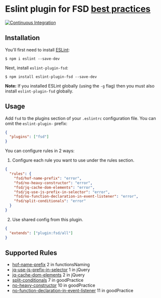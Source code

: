 # Eslint plugin for FSD [best practices](https://github.com/fullstack-development/front-end-best-practices)

[![Continuous Integration](https://github.com/timon-and-pumbaa/eslint-plugin-fsd/workflows/CI/badge.svg)](https://github.com/timon-and-pumbaa/eslint-plugin-fsd/actions)

## Installation

You'll first need to install [ESLint](http://eslint.org):

```
$ npm i eslint --save-dev
```

Next, install `eslint-plugin-fsd`:

```
$ npm install eslint-plugin-fsd --save-dev
```

**Note:** If you installed ESLint globally (using the `-g` flag) then you must also install `eslint-plugin-fsd` globally.

## Usage

Add `fsd` to the plugins section of your `.eslintrc` configuration file. You can omit the `eslint-plugin-` prefix:

```json
{
  "plugins": ["fsd"]
}
```

You can configure rules in 2 ways:

1. Configure each rule you want to use under the rules section.

```json
{
  "rules": {
    "fsd/hof-name-prefix": "error",
    "fsd/no-heavy-constructor": "error",
    "fsd/jq-cache-dom-elements": "error",
    "fsd/jq-use-js-prefix-in-selector": "error",
    "fsd/no-function-declaration-in-event-listener": "error",
    "fsd/split-conditionals": "error"
  }
}
```

2. Use shared config from this plugin.

```json
{
  "extends": ["plugin:fsd/all"]
}
```

## Supported Rules

- [hof-name-prefix](https://github.com/timon-and-pumbaa/eslint-plugin-fsd/blob/master/docs/rules/hof-name-prefix.md) 2 in functionsNaming
- [jq-use-js-prefix-in-selector](https://github.com/timon-and-pumbaa/eslint-plugin-fsd/blob/master/docs/rules/jq-use-js-prefix-in-selector.md) 1 in jQuery
- [jq-cache-dom-elements](https://github.com/timon-and-pumbaa/eslint-plugin-fsd/blob/master/docs/rules/jq-cache-dom-elements.md) 2 in jQuery
- [split-conditionals](https://github.com/timon-and-pumbaa/eslint-plugin-fsd/blob/master/docs/rules/split-conditionals.md) 7 in goodPractice
- [no-heavy-constructor](https://github.com/timon-and-pumbaa/eslint-plugin-fsd/blob/master/docs/rules/no-heavy-constructor.md) 10 in goodPractice
- [no-function-declaration-in-event-listener](https://github.com/timon-and-pumbaa/eslint-plugin-fsd/blob/master/docs/rules/no-function-declaration-in-event-listener.md) 11 in goodPractice
